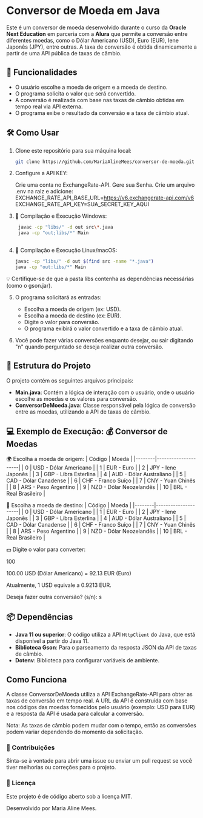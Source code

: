# Conversor de Moeda em Java

Este é um conversor de moeda desenvolvido durante o curso da **Oracle Next Education** em parceria com a **Alura** que permite a conversão entre diferentes moedas, como o Dólar Americano (USD), Euro (EUR), Iene Japonês (JPY), entre outras. A taxa de conversão é obtida dinamicamente a partir de uma API pública de taxas de câmbio.

## 🚀 Funcionalidades

- O usuário escolhe a moeda de origem e a moeda de destino.
- O programa solicita o valor que será convertido.
- A conversão é realizada com base nas taxas de câmbio obtidas em tempo real via API externa.
- O programa exibe o resultado da conversão e a taxa de câmbio atual.

## 🛠️ Como Usar

1. Clone este repositório para sua máquina local:

    ```bash
    git clone https://github.com/MariaAlineMees/conversor-de-moeda.git
    ```

2. Configure a API KEY:

   Crie uma conta no ExchangeRate-API.
   Gere sua Senha.
   Crie um arquivo .env na raiz e adicione:
   EXCHANGE_RATE_API_BASE_URL=https://v6.exchangerate-api.com/v6
   EXCHANGE_RATE_API_KEY=SUA_SECRET_KEY_AQUI

3. 🧪 Compilação e Execução Windows:
   ```sh
    javac -cp "libs/" -d out src\*.java
    java -cp "out;libs/*" Main
  
3. 🧪 Compilação e Execução Linux/macOS:
   ```sh
   javac -cp "libs/" -d out $(find src -name "*.java")
   java -cp "out:libs/*" Main

💡 Certifique-se de que a pasta libs contenha as dependências necessárias (como o gson.jar).

5. O programa solicitará as entradas:
    - Escolha a moeda de origem (ex: USD).
    - Escolha a moeda de destino (ex: EUR).
    - Digite o valor para conversão.
    - O programa exibirá o valor convertido e a taxa de câmbio atual.

6. Você pode fazer várias conversões enquanto desejar, ou sair digitando "n" quando perguntado se deseja realizar outra conversão.

## 📂 Estrutura do Projeto

O projeto contém os seguintes arquivos principais:

- **Main.java**: Contém a lógica de interação com o usuário, onde o usuário escolhe as moedas e os valores para conversão.
- **ConversorDeMoeda.java**: Classe responsável pela lógica de conversão entre as moedas, utilizando a API de taxas de câmbio.

## 💻 Exemplo de Execução: 💰 Conversor de Moedas
🌍 Escolha a moeda de origem:
| Código | Moeda               |
|--------|---------------------|
| 0      | USD - Dólar Americano |
| 1      | EUR - Euro           |
| 2      | JPY - Iene Japonês   |
| 3      | GBP - Libra Esterlina |
| 4      | AUD - Dólar Australiano |
| 5      | CAD - Dólar Canadense |
| 6      | CHF - Franco Suíço   |
| 7      | CNY - Yuan Chinês    |
| 8      | ARS - Peso Argentino |
| 9      | NZD - Dólar Neozelandês |
| 10     | BRL - Real Brasileiro |

🎯 Escolha a moeda de destino:
| Código | Moeda               |
|--------|---------------------|
| 0      | USD - Dólar Americano |
| 1      | EUR - Euro           |
| 2      | JPY - Iene Japonês   |
| 3      | GBP - Libra Esterlina |
| 4      | AUD - Dólar Australiano |
| 5      | CAD - Dólar Canadense |
| 6      | CHF - Franco Suíço   |
| 7      | CNY - Yuan Chinês    |
| 8      | ARS - Peso Argentino |
| 9      | NZD - Dólar Neozelandês |
| 10     | BRL - Real Brasileiro |

💵 Digite o valor para converter:

100


100.00 USD (Dólar Americano) = 92.13 EUR (Euro)

Atualmente, 1 USD equivale a 0.9213 EUR.

Deseja fazer outra conversão? (s/n): s


## 📦 Dependências

- **Java 11 ou superior**: O código utiliza a API `HttpClient` do Java, que está disponível a partir do Java 11.
- **Biblioteca Gson**: Para o parseamento da resposta JSON da API de taxas de câmbio.
- **Dotenv**: Biblioteca para configurar variáveis de ambiente.

## Como Funciona
A classe ConversorDeMoeda utiliza a API ExchangeRate-API para obter as taxas de conversão em tempo real. A URL da API é construída com base nos códigos das moedas fornecidos pelo usuário (exemplo: USD para EUR) e a resposta da API é usada para calcular a conversão.

Nota: As taxas de câmbio podem mudar com o tempo, então as conversões podem variar dependendo do momento da solicitação.

### 🤝 Contribuições
Sinta-se à vontade para abrir uma issue ou enviar um pull request se você tiver melhorias ou correções para o projeto.

### 📝 Licença
Este projeto é de código aberto sob a licença MIT.

Desenvolvido por Maria Aline Mees.
